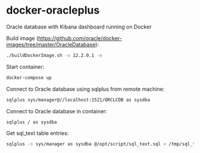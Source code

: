 # docker-oracleplus
Oracle database with Kibana dashboard running on Docker

Build image (https://github.com/oracle/docker-images/tree/master/OracleDatabase):
```bash
./buildDockerImage.sh -v 12.2.0.1 -e
```
Start container:
```bash
docker-compose up
```

Connect to Oracle database using sqlplus from remote machine:
```bash
sqlplus sys/manager@//localhost:1521/ORCLCDB as sysdba
```

Connect to Oracle database in container:
```bash
sqlplus / as sysdba
```

Get sql_text table entries:
```bash
sqlplus -s sys/manager as sysdba @/opt/script/sql_text.sql > /tmp/sql_text.log
```

